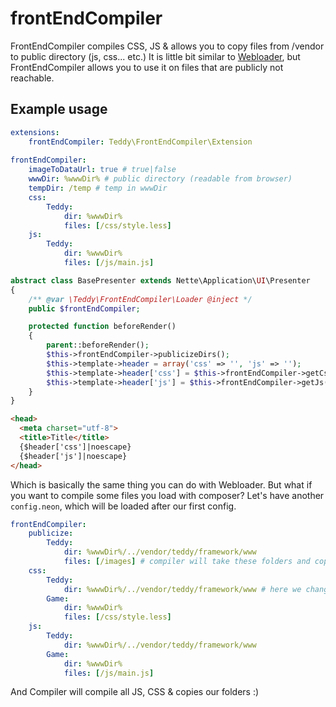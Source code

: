 # frontEndCompiler
FrontEndCompiler compiles CSS, JS &amp; allows you to copy files from /vendor to public directory (js, css... etc.)
It is little bit similar to [Webloader](https://github.com/janmarek/WebLoader), but FrontEndCompiler allows you to use it on files that are publicly not reachable.

Example usage
------

```yaml
extensions:
    frontEndCompiler: Teddy\FrontEndCompiler\Extension
  
frontEndCompiler:
    imageToDataUrl: true # true|false
    wwwDir: %wwwDir% # public directory (readable from browser)
    tempDir: /temp # temp in wwwDir
    css:
        Teddy:
            dir: %wwwDir%
            files: [/css/style.less]
    js:
        Teddy:
            dir: %wwwDir%
            files: [/js/main.js]
```

```php
abstract class BasePresenter extends Nette\Application\UI\Presenter
{
    /** @var \Teddy\FrontEndCompiler\Loader @inject */
    public $frontEndCompiler;

    protected function beforeRender()
    {
        parent::beforeRender();
        $this->frontEndCompiler->publicizeDirs();
        $this->template->header = array('css' => '', 'js' => '');
        $this->template->header['css'] = $this->frontEndCompiler->getCss();
        $this->template->header['js'] = $this->frontEndCompiler->getJs();
    }
}
```

```html
<head>
  <meta charset="utf-8">
  <title>Title</title>
  {$header['css']|noescape}
  {$header['js']|noescape}
</head>
```

Which is basically the same thing you can do with Webloader. But what if you want to compile some files you load with composer?
Let's have another `config.neon`, which will be loaded after our first config.

```yaml
frontEndCompiler:
    publicize:
        Teddy:
            dir: %wwwDir%/../vendor/teddy/framework/www
            files: [/images] # compiler will take these folders and copy them to wwwDir (take care so you won't overwrite your files!)
    css:
        Teddy:
            dir: %wwwDir%/../vendor/teddy/framework/www # here we change actual folder of Teddy's CSS
        Game:
            dir: %wwwDir%
            files: [/css/style.less]
    js:
        Teddy:
            dir: %wwwDir%/../vendor/teddy/framework/www
        Game:
            dir: %wwwDir%
            files: [/js/main.js]
```

And Compiler will compile all JS, CSS & copies our folders :)
